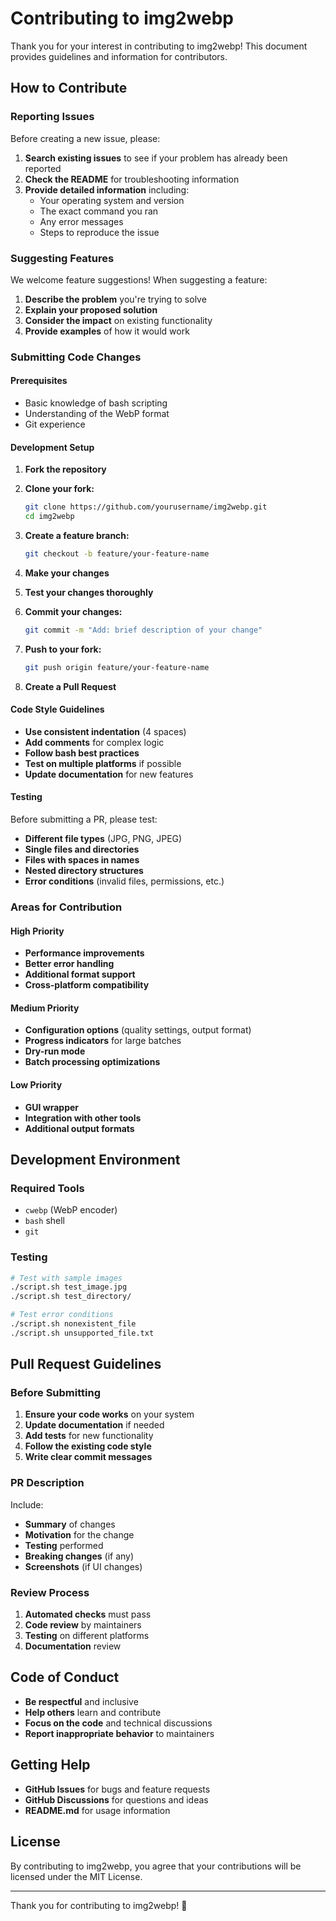 # Contributing to img2webp

Thank you for your interest in contributing to img2webp! This document provides guidelines and information for contributors.

## How to Contribute

### Reporting Issues

Before creating a new issue, please:

1. **Search existing issues** to see if your problem has already been reported
2. **Check the README** for troubleshooting information
3. **Provide detailed information** including:
   - Your operating system and version
   - The exact command you ran
   - Any error messages
   - Steps to reproduce the issue

### Suggesting Features

We welcome feature suggestions! When suggesting a feature:

1. **Describe the problem** you're trying to solve
2. **Explain your proposed solution**
3. **Consider the impact** on existing functionality
4. **Provide examples** of how it would work

### Submitting Code Changes

#### Prerequisites

- Basic knowledge of bash scripting
- Understanding of the WebP format
- Git experience

#### Development Setup

1. **Fork the repository**
2. **Clone your fork:**

   ```bash
   git clone https://github.com/yourusername/img2webp.git
   cd img2webp
   ```

3. **Create a feature branch:**

   ```bash
   git checkout -b feature/your-feature-name
   ```

4. **Make your changes**
5. **Test your changes thoroughly**
6. **Commit your changes:**

   ```bash
   git commit -m "Add: brief description of your change"
   ```

7. **Push to your fork:**

   ```bash
   git push origin feature/your-feature-name
   ```

8. **Create a Pull Request**

#### Code Style Guidelines

- **Use consistent indentation** (4 spaces)
- **Add comments** for complex logic
- **Follow bash best practices**
- **Test on multiple platforms** if possible
- **Update documentation** for new features

#### Testing

Before submitting a PR, please test:

- **Different file types** (JPG, PNG, JPEG)
- **Single files and directories**
- **Files with spaces in names**
- **Nested directory structures**
- **Error conditions** (invalid files, permissions, etc.)

### Areas for Contribution

#### High Priority

- **Performance improvements**
- **Better error handling**
- **Additional format support**
- **Cross-platform compatibility**

#### Medium Priority

- **Configuration options** (quality settings, output format)
- **Progress indicators** for large batches
- **Dry-run mode**
- **Batch processing optimizations**

#### Low Priority

- **GUI wrapper**
- **Integration with other tools**
- **Additional output formats**

## Development Environment

### Required Tools

- `cwebp` (WebP encoder)
- `bash` shell
- `git`

### Testing

```bash
# Test with sample images
./script.sh test_image.jpg
./script.sh test_directory/

# Test error conditions
./script.sh nonexistent_file
./script.sh unsupported_file.txt
```

## Pull Request Guidelines

### Before Submitting

1. **Ensure your code works** on your system
2. **Update documentation** if needed
3. **Add tests** for new functionality
4. **Follow the existing code style**
5. **Write clear commit messages**

### PR Description

Include:

- **Summary** of changes
- **Motivation** for the change
- **Testing** performed
- **Breaking changes** (if any)
- **Screenshots** (if UI changes)

### Review Process

1. **Automated checks** must pass
2. **Code review** by maintainers
3. **Testing** on different platforms
4. **Documentation** review

## Code of Conduct

- **Be respectful** and inclusive
- **Help others** learn and contribute
- **Focus on the code** and technical discussions
- **Report inappropriate behavior** to maintainers

## Getting Help

- **GitHub Issues** for bugs and feature requests
- **GitHub Discussions** for questions and ideas
- **README.md** for usage information

## License

By contributing to img2webp, you agree that your contributions will be licensed under the MIT License.

---

Thank you for contributing to img2webp! 🚀
